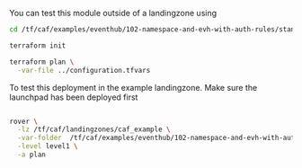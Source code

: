 You can test this module outside of a landingzone using

```bash
cd /tf/caf/examples/eventhub/102-namespace-and-evh-with-auth-rules/standalone

terraform init

terraform plan \
  -var-file ../configuration.tfvars

```

To test this deployment in the example landingzone. Make sure the launchpad has been deployed first

```bash

rover \
  -lz /tf/caf/landingzones/caf_example \
  -var-folder  /tf/caf/examples/eventhub/102-namespace-and-evh-with-auth-rules/ \
  -level level1 \
  -a plan

```